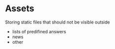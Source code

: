 # Assets

Storing static files that should not be visible outside
- lists of predifined answers
- news 
- other